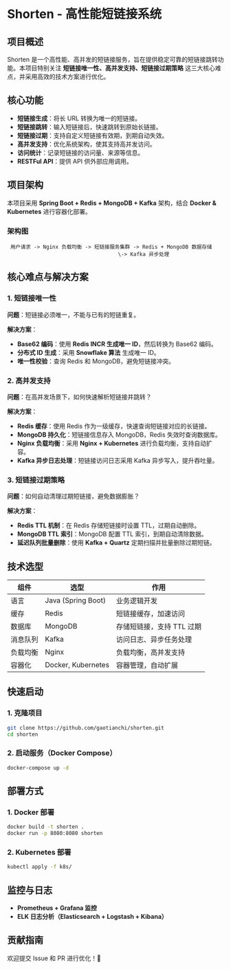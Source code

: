 # Shorten - 高性能短链接系统

## 项目概述

Shorten 是一个高性能、高并发的短链接服务，旨在提供稳定可靠的短链接跳转功能。本项目特别关注 **短链接唯一性、高并发支持、短链接过期策略** 这三大核心难点，并采用高效的技术方案进行优化。

## 核心功能

- **短链接生成**：将长 URL 转换为唯一的短链接。
- **短链接跳转**：输入短链接后，快速跳转到原始长链接。
- **短链接过期**：支持自定义短链接有效期，到期自动失效。
- **高并发支持**：优化系统架构，使其支持高并发访问。
- **访问统计**：记录短链接的访问量、来源等信息。
- **RESTFul API**：提供 API 供外部应用调用。

## 项目架构

本项目采用 **Spring Boot + Redis + MongoDB + Kafka** 架构，结合 **Docker & Kubernetes** 进行容器化部署。

### 架构图

```
 用户请求 -> Nginx 负载均衡 -> 短链接服务集群 -> Redis + MongoDB 数据存储
                                    \-> Kafka 异步处理
```

## 核心难点与解决方案

### 1. 短链接唯一性

**问题**：短链接必须唯一，不能与已有的短链重复。

**解决方案**：

- **Base62 编码**：使用 **Redis INCR 生成唯一 ID**，然后转换为 Base62 编码。
- **分布式 ID 生成**：采用 **Snowflake 算法** 生成唯一 ID。
- **唯一性校验**：查询 Redis 和 MongoDB，避免短链接冲突。

### 2. 高并发支持

**问题**：在高并发场景下，如何快速解析短链接并跳转？

**解决方案**：

- **Redis 缓存**：使用 Redis 作为一级缓存，快速查询短链接对应的长链接。
- **MongoDB 持久化**：短链接信息存入 MongoDB，Redis 失效时查询数据库。
- **Nginx 负载均衡**：采用 **Nginx + Kubernetes** 进行负载均衡，支持自动扩容。
- **Kafka 异步日志处理**：短链接访问日志采用 Kafka 异步写入，提升吞吐量。

### 3. 短链接过期策略

**问题**：如何自动清理过期短链接，避免数据膨胀？

**解决方案**：

- **Redis TTL 机制**：在 Redis 存储短链接时设置 TTL，过期自动删除。
- **MongoDB TTL 索引**：MongoDB 配置 TTL 索引，到期自动清除数据。
- **延迟队列批量删除**：使用 **Kafka + Quartz** 定期扫描并批量删除过期短链。

## 技术选型

| 组件   | 选型                 | 作用              |
|------|--------------------|-----------------|
| 语言   | Java (Spring Boot) | 业务逻辑开发          |
| 缓存   | Redis              | 短链接缓存，加速访问      |
| 数据库  | MongoDB            | 存储短链接，支持 TTL 过期 |
| 消息队列 | Kafka              | 访问日志、异步任务处理     |
| 负载均衡 | Nginx              | 负载均衡，高并发支持      |
| 容器化  | Docker, Kubernetes | 容器管理，自动扩展       |

## 快速启动

### 1. 克隆项目

```bash
git clone https://github.com/gaotianchi/shorten.git
cd shorten
```

### 2. 启动服务（Docker Compose）

```bash
docker-compose up -d
```

## 部署方式

### 1. **Docker 部署**

```bash
docker build -t shorten .
docker run -p 8080:8080 shorten
```

### 2. **Kubernetes 部署**

```bash
kubectl apply -f k8s/
```

## 监控与日志

- **Prometheus + Grafana 监控**
- **ELK 日志分析（Elasticsearch + Logstash + Kibana）**

## 贡献指南

欢迎提交 Issue 和 PR 进行优化！🚀

